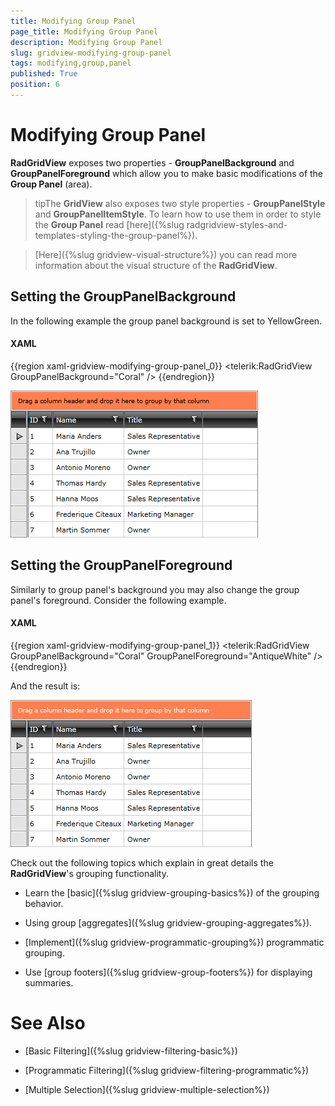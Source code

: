 ```yaml
---
title: Modifying Group Panel
page_title: Modifying Group Panel
description: Modifying Group Panel
slug: gridview-modifying-group-panel
tags: modifying,group,panel
published: True
position: 6
---
```


# Modifying Group Panel

__RadGridView__ exposes two properties - __GroupPanelBackground__ and __GroupPanelForeground__ which allow you to make basic modifications of the __Group Panel__ (area).

>tipThe __GridView__ also exposes two style properties - __GroupPanelStyle__ and __GroupPanelItemStyle__. To learn how to use them in order to style the __Group Panel__ read [here]({%slug radgridview-styles-and-templates-styling-the-group-panel%}).

>[Here]({%slug gridview-visual-structure%}) you can read more information about the visual structure of the __RadGridView__.

## Setting the GroupPanelBackground

In the following example the group panel background is set to YellowGreen.

#### __XAML__

{{region xaml-gridview-modifying-group-panel_0}}
	<telerik:RadGridView GroupPanelBackground="Coral" />
{{endregion}}

![](images/RadGridView_Grouping_ModifyingGroupPanel_010.png)

## Setting the GroupPanelForeground

Similarly to group panel's background you may also change the group panel's foreground. Consider the following example.

#### __XAML__

{{region xaml-gridview-modifying-group-panel_1}}
	<telerik:RadGridView GroupPanelBackground="Coral" GroupPanelForeground="AntiqueWhite" />
{{endregion}}

And the result is:

![](images/RadGridView_Grouping_ModifyingGroupPanel_020.png)

Check out the following topics which explain in great details the __RadGridView__'s grouping functionality.

* Learn the [basic]({%slug gridview-grouping-basics%}) of the grouping behavior.

* Using group [aggregates]({%slug gridview-grouping-aggregates%}).

* [Implement]({%slug gridview-programmatic-grouping%}) programmatic grouping.

* Use [group footers]({%slug gridview-group-footers%}) for displaying summaries.

# See Also

 * [Basic Filtering]({%slug gridview-filtering-basic%})

 * [Programmatic Filtering]({%slug gridview-filtering-programmatic%})

 * [Multiple Selection]({%slug gridview-multiple-selection%})
